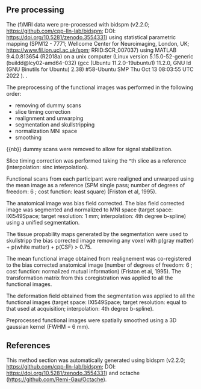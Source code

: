 ## Pre processing

The (f)MRI data were pre-processed with bidspm (v2.2.0;
https://github.com/cpp-lln-lab/bidspm; DOI:
https://doi.org/10.5281/zenodo.3554331) using statistical parametric mapping
(SPM12 - 7771; Wellcome Center for Neuroimaging, London, UK;
https://www.fil.ion.ucl.ac.uk/spm; RRID:SCR_007037) using MATLAB 9.4.0.813654
(R2018a) on a unix computer (Linux version 5.15.0-52-generic
(buildd@lcy02-amd64-032) (gcc (Ubuntu 11.2.0-19ubuntu1) 11.2.0, GNU ld (GNU
Binutils for Ubuntu) 2.38) #58-Ubuntu SMP Thu Oct 13 08:03:55 UTC 2022 ). .

The preprocessing of the functional images was performed in the following order:

-   removing of dummy scans
-   slice timing correction
-   realignment and unwarping
-   segmentation and skullstripping
-   normalization MNI space
-   smoothing

{{nb}} dummy scans were removed to allow for signal stabilization.

Slice timing correction was performed taking the ^th slice as a reference
(interpolation: sinc interpolation).

Functional scans from each participant were realigned and unwarped using the
mean image as a reference (SPM single pass; number of degrees of freedom: 6 ;
cost function: least square) (Friston et al, 1995).

The anatomical image was bias field corrected. The bias field corrected image
was segmented and normalized to MNI space (target space: IXI549Space; target
resolution: 1 mm; interpolation: 4th degree b-spline) using a unified
segmentation.

The tissue propability maps generated by the segmentation were used to
skullstripp the bias corrected image removing any voxel with p(gray matter) +
p(white matter) + p(CSF) > 0.75.

The mean functional image obtained from realignement was co-registered to the
bias corrected anatomical image (number of degrees of freedom: 6 ; cost
function: normalized mutual information) (Friston et al, 1995). The
transformation matrix from this coregistration was applied to all the functional
images.

The deformation field obtained from the segmentation was applied to all the
functional images (target space: IXI549Space; target resolution: equal to that
used at acquisition; interpolation: 4th degree b-spline).

Preprocessed functional images were spatially smoothed using a 3D gaussian
kernel (FWHM = 6 mm).

## References

This method section was automatically generated using bidspm (v2.2.0;
https://github.com/cpp-lln-lab/bidspm; DOI:
https://doi.org/10.5281/zenodo.3554331) and octache
(https://github.com/Remi-Gau/Octache).
